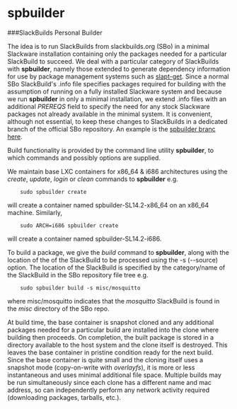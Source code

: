 # spbuilder
###SlackBuilds Personal Builder

The idea is to run SlackBuilds from slackbuilds.org (SBo) in a minimal Slackware installation containing only the packages needed for a particular SlackBuild to succeed. We deal with a particular category of SlackBuilds with **spbuilder**, namely those extended to generate dependency information for use by package management systems such as [slapt-get](http://www.jaos.org). Since a normal SBo SlackBuild's .info file specifies packages required for building with the assumption of running on a fully installed Slackware system and because we run **spbuilder** in only a minimal installation, we extend .info files with an additional *PREREQS* field to specify the need for any stock Slackware packages not already available in the minimal system. It is convenient, although not essential, to keep these changes to SlackBuilds in a dedicated branch of the official SBo repository. An example is the [spbuilder branc here](https://github.com/cwilling/slackbuilds/tree/spbuilder).

Build functionality is provided by the command line utility **spbuilder**, to which commands and possibly options are supplied.

We maintain base LXC containers for x86_64 & i686 architectures using the *create*, *update*, *login* or *clean* commands to **spbuilder** e.g.

        sudo spbuilder create
will create a container named spbuilder-SL14.2-x86_64 on an x86_64 machine. Similarly,

        sudo ARCH=i686 spbuilder create
will create a container named spbuilder-SL14.2-i686.

To build a package, we give the *build* command to **spbuilder**, along with the location of the of the SlackBuild to be processed using the -s (--source) option. The location of the SlackBuild is specified by the category/name of the SlackBuild in the SBo repository file tree e.g.

        sudo spbuilder build -s misc/mosquitto
where misc/mosquitto indicates that the *mosquitto* SlackBuild is found in the *misc* directory of the SBo repo.

At build time, the base container is snapshot cloned and any additional packages needed for a particular build are installed into the clone where building then proceeds. On completion, the built package is stored in a directory available to the host system and the clone itself is destroyed. This leaves the base container in pristine condition ready for the next build. Since the base container is quite small and the cloning itself uses a snapshot mode (copy-on-write with *overlayfs*), it is more or less instantaneous and uses minimal additional file space. Multiple builds may be run simultaneously since each clone has a different name and mac address, so can independently perform any network activity required (downloading packages, tarballs, etc.). 
